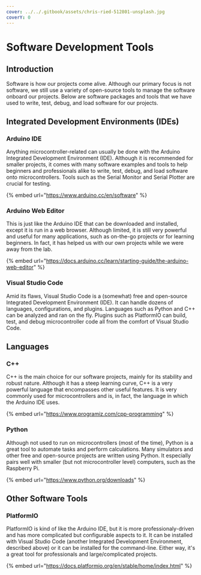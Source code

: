 ```yaml
---
cover: ../../.gitbook/assets/chris-ried-512801-unsplash.jpg
coverY: 0
---
```


# Software Development Tools

## Introduction

Software is how our projects come alive. Although our primary focus is not software, we still use a variety of open-source tools to manage the software onboard our projects. Below are software packages and tools that we have used to write, test, debug, and load software for our projects.

## Integrated Development Environments (IDEs)

### Arduino IDE

Anything microcontroller-related can usually be done with the Arduino Integrated Development Environment (IDE). Although it is recommended for smaller projects, it comes with many software examples and tools to help beginners and professionals alike to write, test, debug, and load software onto microcontrollers. Tools such as the Serial Monitor and Serial Plotter are crucial for testing.

{% embed url="https://www.arduino.cc/en/software" %}

### Arduino Web Editor

This is just like the Arduino IDE that can be downloaded and installed, except it is run in a web browser. Although limited, it is still very powerful and useful for many applications, such as on-the-go projects or for learning beginners. In fact, it has helped us with our own projects while we were away from the lab.

{% embed url="https://docs.arduino.cc/learn/starting-guide/the-arduino-web-editor" %}

### Visual Studio Code

Amid its flaws, Visual Studio Code is a (somewhat) free and open-source Integrated Development Environment (IDE). It can handle dozens of languages, configurations, and plugins. Languages such as Python and C++ can be analyzed and ran on the fly. Plugins such as PlatformIO can build, test, and debug microcontroller code all from the comfort of Visual Studio Code.

## Languages

### C++

C++ is the main choice for our software projects, mainly for its stability and robust nature. Although it has a steep learning curve, C++ is a very powerful language that encompasses other useful features. It is very commonly used for microcontrollers and is, in fact, the language in which the Arduino IDE uses.

{% embed url="https://www.programiz.com/cpp-programming" %}

### Python

Although not used to run on microcontrollers (most of the time), Python is a great tool to automate tasks and perform calculations. Many simulators and other free and open-source projects are written using Python. It especially pairs well with smaller (but not microcontroller level) computers, such as the Raspberry Pi.

{% embed url="https://www.python.org/downloads" %}

## Other Software Tools

### PlatformIO

PlatformIO is kind of like the Arduino IDE, but it is more professionaly-driven and has more complicated but configurable aspects to it. It can be installed with Visual Studio Code (another Integrated Development Environment, described above) or it can be installed for the command-line. Either way, it's a great tool for professionals and large/complicated projects.

{% embed url="https://docs.platformio.org/en/stable/home/index.html" %}
